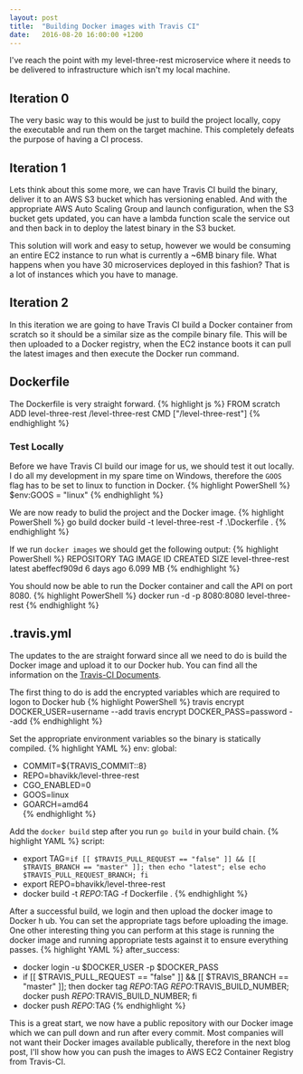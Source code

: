 ```yaml
---
layout: post
title:  "Building Docker images with Travis CI"
date:   2016-08-20 16:00:00 +1200
---
```

I've reach the point with my level-three-rest microservice where it needs to be delivered to infrastructure which isn't my local machine.

## Iteration 0
The very basic way to this would be just to build the project locally, copy the executable and run them on the target machine. This completely defeats the purpose of having a CI process.

## Iteration 1
Lets think about this some more, we can have Travis CI build the binary, deliver it to an AWS S3 bucket which has versioning enabled. And with the appropriate AWS Auto Scaling Group and launch configuration, when the S3 bucket gets updated, you can have a lambda function scale the service out and then back in to deploy the latest binary in the S3 bucket.

This solution will work and easy to setup, however we would be consuming an entire EC2 instance to run what is currently a ~6MB binary file. What happens when you have 30 microservices deployed in this fashion? That is a lot of instances which you have to manage.

## Iteration 2
In this iteration we are going to have Travis CI build a Docker container from scratch so it should be a similar size as the compile binary file. This will be then uploaded to a Docker registry, when the EC2 instance boots it can pull the latest images and then execute the Docker run command.

## Dockerfile
The Dockerfile is very straight forward.
{% highlight js %}
FROM scratch
ADD level-three-rest /level-three-rest
CMD ["/level-three-rest"]
{% endhighlight %}

### Test Locally
Before we have Travis CI build our image for us, we should test it out locally. I do all my development in my spare time on Windows, therefore the `GOOS` flag has to be set to linux to function in Docker.
{% highlight PowerShell %}
$env:GOOS = "linux"
{% endhighlight %}

We are now ready to bulid the project and the Docker image.
{% highlight PowerShell %}
go build
docker build -t level-three-rest -f .\Dockerfile .
{% endhighlight %}

If we run `docker images` we should get the following output:
{% highlight PowerShell %}
REPOSITORY          TAG                 IMAGE ID            CREATED             SIZE
level-three-rest    latest              abeffecf909d        6 days ago          6.099 MB
{% endhighlight %}

You should now be able to run the Docker container and call the API on port 8080.
{% highlight PowerShell %}
docker run -d -p 8080:8080 level-three-rest
{% endhighlight %}

## .travis.yml
The updates to the are straight forward since all we need to do is build the Docker image and upload it to our Docker hub. You can find all the information on the [Travis-CI Documents](https://docs.travis-ci.com/user/docker/).

The first thing to do is add the encrypted variables which are required to logon to Docker hub
{% highlight PowerShell %}
travis encrypt DOCKER_USER=username --add
travis encrypt DOCKER_PASS=password --add
{% endhighlight %}

Set the appropriate environment variables so the binary is statically compiled.
{% highlight YAML %}
env:
  global:
  - COMMIT=${TRAVIS_COMMIT::8}
  - REPO=bhavikk/level-three-rest
  - CGO_ENABLED=0
  - GOOS=linux
  - GOARCH=amd64  
{% endhighlight %}

Add the `docker build` step after you run `go build` in your build chain.
{% highlight YAML %}
script:
 - export TAG=`if [[ $TRAVIS_PULL_REQUEST == "false" ]] && [[ $TRAVIS_BRANCH == "master" ]]; then echo "latest"; else echo $TRAVIS_PULL_REQUEST_BRANCH; fi`
 - export REPO=bhavikk/level-three-rest
 - docker build -t $REPO:$TAG -f Dockerfile .
{% endhighlight %}

After a successful build, we login and then upload the docker image to Docker h ub. You can set the appropriate tags before uploading the image. One other interesting thing you can perform at this stage is running the docker image and running appropriate tests against it to ensure everything passes.
{% highlight YAML %}
 after_success:
 - docker login -u $DOCKER_USER -p $DOCKER_PASS
 - if [[ $TRAVIS_PULL_REQUEST == "false" ]] && [[ $TRAVIS_BRANCH == "master" ]]; then
   docker tag $REPO:$TAG $REPO:$TRAVIS_BUILD_NUMBER;
   docker push $REPO:$TRAVIS_BUILD_NUMBER;
   fi 
 - docker push $REPO:$TAG
{% endhighlight %}

This is a great start, we now have a public repository with our Docker image which we can pull down and run after every commit. Most companies will not want their Docker images available publically, therefore in the next blog post, I'll show how you can  push the images to AWS EC2 Container Registry from Travis-CI.
